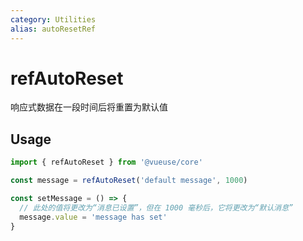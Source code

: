```yaml
---
category: Utilities
alias: autoResetRef
---
```


# refAutoReset

响应式数据在一段时间后将重置为默认值

## Usage

```ts
import { refAutoReset } from '@vueuse/core'

const message = refAutoReset('default message', 1000)

const setMessage = () => {
  // 此处的值将更改为“消息已设置”，但在 1000 毫秒后，它将更改为“默认消息”
  message.value = 'message has set'
}
```
